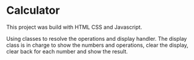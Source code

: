 # Calculator

This project was build with HTML CSS and Javascript.

Using classes to resolve the operations and display handler.
The display class is in charge to show the numbers and operations, 
clear the display, clear back for each number and show the result.
